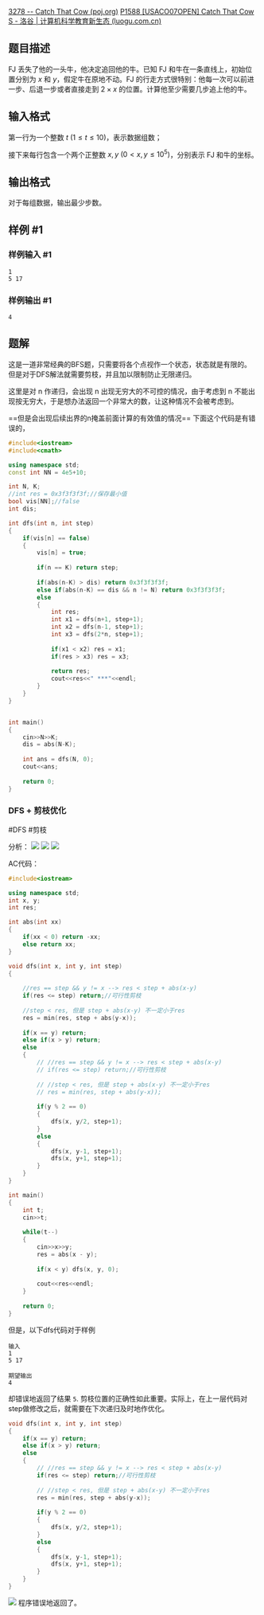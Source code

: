 [3278 -- Catch That Cow (poj.org)](http://poj.org/problem?id=3278)
[P1588 [USACO07OPEN] Catch That Cow S - 洛谷 | 计算机科学教育新生态 (luogu.com.cn)](https://www.luogu.com.cn/problem/P1588)

## 题目描述

FJ 丢失了他的一头牛，他决定追回他的牛。已知 FJ 和牛在一条直线上，初始位置分别为 $x$ 和 $y$，假定牛在原地不动。FJ 的行走方式很特别：他每一次可以前进一步、后退一步或者直接走到 $2\times x$ 的位置。计算他至少需要几步追上他的牛。

## 输入格式

第一行为一个整数 $t\ ( 1\le t\le 10)$，表示数据组数；

接下来每行包含一个两个正整数 $x,y\ (0<x,y \le 10^5)$，分别表示 FJ 和牛的坐标。

## 输出格式

对于每组数据，输出最少步数。

## 样例 #1

### 样例输入 #1

```
1 
5 17
```

### 样例输出 #1

```
4
```


## 题解

这是一道非常经典的BFS题，只需要将各个点视作一个状态，状态就是有限的。
但是对于DFS解法就需要剪枝，并且加以限制防止无限递归。


这里是对 n 作递归，会出现 n 出现无穷大的不可控的情况，由于考虑到 n 不能出现按无穷大，于是想办法返回一个非常大的数，让这种情况不会被考虑到。

==但是会出现后续出界的n掩盖前面计算的有效值的情况==
下面这个代码是有错误的，
```cpp
#include<iostream>
#include<cmath>

using namespace std;
const int NN = 4e5+10;

int N, K;
//int res = 0x3f3f3f3f;//保存最小值
bool vis[NN];//false
int dis;

int dfs(int n, int step)
{
    if(vis[n] == false)
    {
        vis[n] = true;
        
        if(n == K) return step;
        
        if(abs(n-K) > dis) return 0x3f3f3f3f;
        else if(abs(n-K) == dis && n != N) return 0x3f3f3f3f;
        else
        {
            int res;
            int x1 = dfs(n+1, step+1);
            int x2 = dfs(n-1, step+1);
            int x3 = dfs(2*n, step+1);
            
            if(x1 < x2) res = x1;
            if(res > x3) res = x3;
            
            return res;
            cout<<res<<" ***"<<endl;
        }
    }
}


int main()
{
    cin>>N>>K;
    dis = abs(N-K);
    
    int ans = dfs(N, 0);
    cout<<ans;
    
    return 0;
}
```

### DFS + 剪枝优化

#DFS #剪枝

分析：
![](../zPictureStore/微信图片_20240925183612.png)
![](../zPictureStore/微信图片_20240925183631.png)
![](../zPictureStore/微信图片_20240925183634.png)

AC代码：
```cpp
#include<iostream>

using namespace std;
int x, y;
int res;

int abs(int xx)
{
    if(xx < 0) return -xx;
    else return xx;
}

void dfs(int x, int y, int step)
{
    
    //res == step && y != x --> res < step + abs(x-y)
    if(res <= step) return;//可行性剪枝
        
    //step < res, 但是 step + abs(x-y) 不一定小于res
    res = min(res, step + abs(y-x));
    
    if(x == y) return;
    else if(x > y) return;
    else
    {
        // //res == step && y != x --> res < step + abs(x-y)
        // if(res <= step) return;//可行性剪枝
        
        // //step < res, 但是 step + abs(x-y) 不一定小于res
        // res = min(res, step + abs(y-x));
        
        if(y % 2 == 0)
        {
            dfs(x, y/2, step+1);
        }
        else
        {
            dfs(x, y-1, step+1);
            dfs(x, y+1, step+1);
        }
    }
}

int main()
{
    int t;
    cin>>t;
    
    while(t--)
    {
        cin>>x>>y;
        res = abs(x - y);
        
        if(x < y) dfs(x, y, 0);
        
        cout<<res<<endl;
    }
    
    return 0;
}
```

但是，以下dfs代码对于样例
```
输入
1
5 17

期望输出
4
```
却错误地返回了结果 `5`.
剪枝位置的正确性如此重要。实际上，在上一层代码对step做修改之后，就需要在下次递归及时地作优化。
```cpp
void dfs(int x, int y, int step)
{   
    if(x == y) return;
    else if(x > y) return;
    else
    {
        // //res == step && y != x --> res < step + abs(x-y)
        if(res <= step) return;//可行性剪枝
        
        // //step < res, 但是 step + abs(x-y) 不一定小于res
        res = min(res, step + abs(y-x));
        
        if(y % 2 == 0)
        {
            dfs(x, y/2, step+1);
        }
        else
        {
            dfs(x, y-1, step+1);
            dfs(x, y+1, step+1);
        }
    }
}
```
![](../zPictureStore/微信图片_20240925183638.png)
程序错误地返回了。